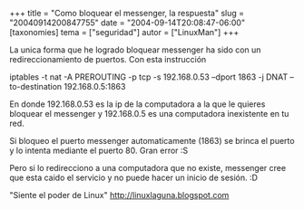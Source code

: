 +++
title = "Como bloquear el messenger, la respuesta"
slug = "20040914200847755"
date = "2004-09-14T20:08:47-06:00"
[taxonomies]
tema = ["seguridad"]
autor = ["LinuxMan"]
+++

La unica forma que he logrado bloquear messenger ha sido con un
redireccionamiento de puertos. Con esta instrucción

iptables -t nat -A PREROUTING -p tcp -s 192.168.0.53 –dport 1863 -j DNAT
–to-destination 192.168.0.5:1863

En donde 192.168.0.53 es la ip de la computadora a la que le quieres
bloquear el messenger y 192.168.0.5 es una computadora inexistente en tu
red.

Si bloqueo el puerto messenger automaticamente (1863) se brinca el
puerto y lo intenta mediante el puerto 80. Gran error :S

Pero si lo redirecciono a una computadora que no existe, messenger cree
que esta caido el servicio y no puede hacer un inicio de sesión. :D

&quot;Siente el poder de Linux&quot; <http://linuxlaguna.blogspot.com>
